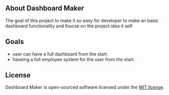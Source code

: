 ## About Dashboard Maker
The goal of this project to make it so easy for developer to make an basic dashboard functionality and foucse on the project idea it self 

## Goals
- user can have a full dashboard from the start.
- haveing a full employee system for the user from the start.

## License
Dashboard Maker is open-sourced software licensed under the [MIT license](https://opensource.org/licenses/MIT).

